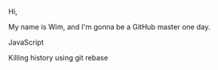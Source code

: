 Hi,

My name is Wim, and I'm gonna be a GitHub master one day.

JavaScript

Killing history using git rebase
